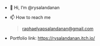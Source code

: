 - 👋 Hi, I’m @rysalandanan
- 📫 How to reach me 
     > raphaelyapsalandanan@gmail.com
     
- Portfolio link: https://rysalandanan.itch.io/
